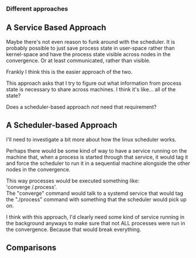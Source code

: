 ### Different approaches

## A Service Based Approach                                                                                                                                                                                
Maybe there's not even reason to funk around with the scheduler. It is probably possible to just
save process state in user-space rather than kernel-space and have the process state visible across
nodes in the convergence. Or at least communicated, rather than visible.

Frankly I think this is the easier approach of the two.

This approach asks that I try to figure out what information from process state is necessary to share
across machines. I think it's like... all of the state?

Does a scheduler-based approach *not* need that requirement?

## A Scheduler-based Approach

I'll need to investigate a bit more about how the linux scheduler works.

Perhaps there would be some kind of way to have a service running on the machine that,
when a process is started through that service, it would tag it and force the scheduler
to run it in a sequential machine alongside the other nodes in the convergence.

This way processes would be executed something like:  
 'converge /.process'.  
The "converge" command would talk to a systemd service that would tag the "./process" command
with something that the scheduler would pick up on. 

I think with this approach, I'd clearly need some kind of service running in the background anyways
to make sure that not ALL processes were run in the convergence. Because that would break everything.

## Comparisons

